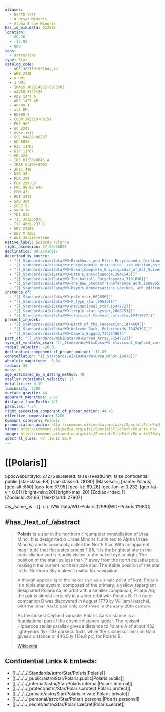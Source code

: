 ```yaml
---
aliases:
  - North Star
  - α Ursae Minoris
  - Alpha Ursae Minoris
has_id_wikidata: Q12980
location:
  - 89.26
  - -37.95
  - 800
tags:
  - astro/Star
type: Star
catalog_code:
  - WDS J02318+8916Aa,Ab
  - WEB 2438
  - α UMi
  - 1 UMi
  - 2MASS J02314822+8915503
  - AAVSO 0122+88
  - ADS 1477 A
  - ADS 1477 AP
  - AG+89 4
  - alf UMi
  - BD+88 8
  - CCDM J02319+8915A
  - FK5 907
  - GC 2243
  - GCRV 1037
  - GSC 04628-00237
  - HD 8890
  - HIC 11767
  - HIP 11767
  - HR 424
  - IDS 01226+8846 A
  - IRAS 01490+8901
  - JP11 498
  - N30 381
  - PLX 299
  - PLX 299.00
  - PMC 90-93 640
  - PPM 431
  - ROT 3491
  - SAO 308
  - SBC7 51
  - SBC9 76
  - TD1 835
  - TIC 303256075
  - TYC 4628-237-1
  - UBV 21589
  - UBV M 8201
  - WDS J02318+8916A
native_label: Gwiazda Polarna
right_ascension: 37.95456067
declination: 89.26410897
described_by_source:
  - "[[_Standards/WikiData/WD~Brockhaus_and_Efron_Encyclopedic_Dictionary,602358]]"
  - "[[_Standards/WikiData/WD~Encyclopædia_Britannica_11th_edition,867541]]"
  - "[[_Standards/WikiData/WD~Great_Complete_Encyclopedia_of_All_Sciences_and_Arts,1547546]]"
  - "[[_Standards/WikiData/WD~Otto's_encyclopedia,2041543]]"
  - "[[_Standards/WikiData/WD~The_Nuttall_Encyclopædia,3181656]]"
  - "[[_Standards/WikiData/WD~The_New_Student's_Reference_Work,16082057]]"
  - "[[_Standards/WikiData/WD~Meyers_Konversations_Lexikon,_4th_edition_(1885_1890),19219752]]"
instance_of:
  - "[[_Standards/WikiData/WD~pole_star,662656]]"
  - "[[_Standards/WikiData/WD~F_type_star,995268]]"
  - "[[_Standards/WikiData/WD~navigational_star,1547772]]"
  - "[[_Standards/WikiData/WD~triple_star_system,2088753]]"
  - "[[_Standards/WikiData/WD~classical_Cepheid_variable,10451997]]"
present_in_work:
  - "[[_Standards/WikiData/WD~Birth_of_the_Federation,1474668]]"
  - "[[_Standards/WikiData/WD~Welcome_Back,_Polarisoids,73426397]]"
  - "[[_Standards/WikiData/WD~Camera_Bugged,73426400]]"
part_of: "[[_Standards/WikiData/WD~Curved_Array,7254772]]"
type_of_variable_star: "[[_Standards/WikiData/WD~classical_Cepheid_variable,10451997]]"
radial_velocity: -20.81
declination_component_of_proper_motion: -11.85
constellation: "[[_Standards/WikiData/WD~Ursa_Minor,10478]]"
absolute_magnitude: -3.64
radius: 30
mass: 6
age_estimated_by_a_dating_method: 70
stellar_rotational_velocity: 17
metallicity: 0.19
luminosity: 2200
surface_gravity: 44
apparent_magnitude: 2.02
distance_from_Earth: 432
parallax: 7.54
right_ascension_component_of_proper_motion: 44.48
effective_temperature: 6206
Commons_category: Polaris
pronunciation_audio: http://commons.wikimedia.org/wiki/Special:FilePath/LL-Q1571%20%28mar%29-Vj18081991-%E0%A4%A7%E0%A5%8D%E0%A4%B0%E0%A5%81%E0%A4%B5.wav
video: http://commons.wikimedia.org/wiki/Special:FilePath/Polaris.ogv
image: http://commons.wikimedia.org/wiki/Special:FilePath/Polaris%20alpha%20ursae%20minoris.jpg
spectral_class: F7 :IB-II SB,V
---
```


# [[Polaris]] 

SpocWebEntityId: 27275
isDeleted: false
isReadOnly: false
confidential: public
[star-class::F8]
[star-class-id::28190]
[Mass-sol::]
[name::Polaris]
[geo-alt::800]
[geo-lon::37.95]
[geo-lat::89.26]
[geo-lon-v::0.232]
[geo-lat-v::-0.01]
[bright-min::20]
[bright-max::20]
[Zodiac-index::1]
[ZodiacId::28166]
[NextStarId::27907]

#is_/same_as :: [[../../../WikiData/WD~Polaris,12980|WD~Polaris,12980]] 

## #has_/text_of_/abstract 

> **Polaris** is a star in the northern circumpolar constellation of Ursa Minor. 
> It is designated α Ursae Minoris (Latinized to Alpha Ursae Minoris) 
> and is commonly called the North Star. With an apparent magnitude that fluctuates around 1.98, it is the brightest star in the constellation and is readily visible to the naked eye at night. The position of the star lies less than 1° away from the north celestial pole, making it the current northern pole star. The stable position of the star in the Northern Sky makes it useful for navigation.
>
> Although appearing to the naked eye as a single point of light, Polaris is a triple star system, composed of the primary, a yellow supergiant designated Polaris Aa, in orbit with a smaller companion, Polaris Ab; the pair is almost certainly in a wider orbit with Polaris B. The outer companion B was discovered in August 1779 by William Herschel, with the inner Aa/Ab pair only confirmed in the early 20th century.
>
> As the closest Cepheid variable, Polaris Aa's distance is a foundational part of the cosmic distance ladder. The revised Hipparcos stellar parallax gives a distance to Polaris A of about 432 light-years (ly) (133 parsecs (pc)), while the successor mission Gaia gives a distance of 446.5 ly (136.9 pc) for Polaris B.
>
> [Wikipedia](https://en.wikipedia.org/wiki/Polaris) 

## Confidential Links & Embeds: 
- [[../../../_Standards/astro/Star/Polaris|Polaris]] 
- [[../../../_public/astro/Star/Polaris.public|Polaris.public]] 
- [[../../../_internal/astro/Star/Polaris.internal|Polaris.internal]] 
- [[../../../_protect/astro/Star/Polaris.protect|Polaris.protect]] 
- [[../../../_private/astro/Star/Polaris.private|Polaris.private]] 
- [[../../../_personal/astro/Star/Polaris.personal|Polaris.personal]] 
- [[../../../_secret/astro/Star/Polaris.secret|Polaris.secret]] 
